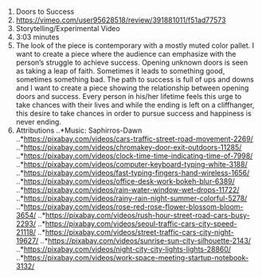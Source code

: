 1. Doors to Success
2. https://vimeo.com/user95628518/review/391881011/f51ad77573
3. Storytelling/Experimental Video
4. 3:03 minutes
5. The look of the piece is contemporary with a mostly muted color pallet. I want to create a piece where the audience can emphasize with the person’s struggle to achieve success. Opening unknown doors is seen as taking a leap of faith. Sometimes it leads to something good, sometimes something bad. The path to success is full of ups and downs and I want to create a piece showing the relationship between opening doors and success. Every person in his/her lifetime feels this urge to take chances with their lives and while the ending is left on a cliffhanger, this desire to take chances in order to pursue success and happiness is never ending.
6. Attributions
..*Music: Saphirros-Dawn
..*https://pixabay.com/videos/cars-traffic-street-road-movement-2269/
..*https://pixabay.com/videos/chromakey-door-exit-outdoors-11285/
..*https://pixabay.com/videos/clock-time-time-indicating-time-of-7998/
..*https://pixabay.com/videos/computer-keyboard-typing-white-3188/
..*https://pixabay.com/videos/fast-typing-fingers-hand-wireless-1656/
..*https://pixabay.com/videos/office-desk-work-bokeh-blur-6389/
..*https://pixabay.com/videos/rain-water-window-wet-drops-11722/
..*https://pixabay.com/videos/rainy-rain-night-summer-colorful-5278/
..*https://pixabay.com/videos/rose-red-rose-flower-blossom-bloom-3654/
..*https://pixabay.com/videos/rush-hour-street-road-cars-busy-2293/
..*https://pixabay.com/videos/seoul-traffic-cars-city-speed-21118/
..*https://pixabay.com/videos/street-traffic-cars-city-night-19627/
..*https://pixabay.com/videos/sunrise-sun-city-silhouette-2143/
..*https://pixabay.com/videos/night-city-city-lights-lights-28860/
..*https://pixabay.com/videos/work-space-meeting-startup-notebook-3132/
